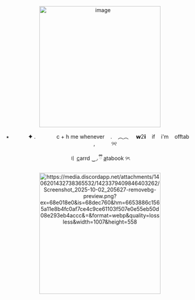 <p align="center">
<img width="320" height="320" alt="image" src="https://media.discordapp.net/attachments/1406201432738365532/1423366149193863189/Screenshot_2025-10-02_204725-removebg-preview.png?ex=68e00c86&is=68debb06&hm=a2729c68a217fa183a5badcbc87f66ee36a30ba5699bfb8477aaddebe9c7fc0e&=&format=webp&quality=lossless&width=911&height=591" />
 <p align="center">
 ‎   ‎⭑  ‎ ‎ ‎ ‎ ‎ ‎ ‎ ‎ ‎   ‎ ‎   ‎  ✦ .  ‎ ‎   ‎   ‎ ‎   ‎   ‎ ‎   ‎   ‎ ‎  ‎ ‎   c + h me whenever  ‎ ‎   ‎ . ‎   ‎ ‎   ‎︵︵  ‎  ‎   ‎ ‎‎   ‎𝘄2𝗶  ‎   ‎ ‎   ‎if  ‎   ‎ ‎   ‎i'm  ‎   ‎ ‎   ‎offtab  ‎   ‎ ‎ ‎ ‎ ‎ ‎ ‎ ‎ ‎ ‎ ‎,  ‎  ‎ ‎ ‎ ‎‎ ‎ ‎ ‎ ‎ ‎ ୨୧

 <p align="center">
  〢 <a href="https://theoceanhealssouls.carrd.co/" target="_blank">c</a>arrd ‿◞   ྀི
 <a href="https://whatsurnamegirlfriend.atabook.org/" target="_blank">a</a>tabook ୨ৎ

 <p align="center">
 <img width="320" height="320" alt="https://media.discordapp.net/attachments/1406201432738365532/1423379409846403262/Screenshot_2025-10-02_205627-removebg-preview.png?ex=68e018e0&is=68dec760&hm=6653886c1565a11e8b4fc0af7ce4c9ce61103f507e0e55eb50d08e293eb4accc&=&format=webp&quality=lossless&width=1007&height=558" />


































